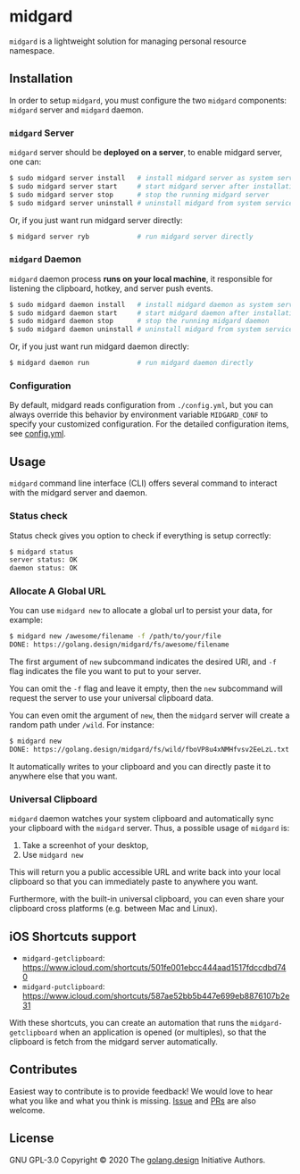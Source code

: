 # midgard

`midgard` is a lightweight solution for managing personal resource namespace.

## Installation

In order to setup `midgard`, you must configure the two `midgard` components:
`midgard` server and `midgard` daemon.

### `midgard` Server

`midgard` server should be **deployed on a server**, to enable midgard
server, one can:

```sh
$ sudo midgard server install   # install midgard server as system service
$ sudo midgard server start     # start midgard server after installation
$ sudo midgard server stop      # stop the running midgard server
$ sudo midgard server uninstall # uninstall midgard from system service
```

Or, if you just want run midgard server directly:

```sh
$ midgard server ryb            # run midgard server directly
```

### `midgard` Daemon

`midgard` daemon process **runs on your local machine**, it responsible for
listening the clipboard, hotkey, and server push events.

```sh
$ sudo midgard daemon install   # install midgard daemon as system service
$ sudo midgard daemon start     # start midgard daemon after installation
$ sudo midgard daemon stop      # stop the running midgard daemon
$ sudo midgard daemon uninstall # uninstall midgard from system service
```

Or, if you just want run midgard daemon directly:

```sh
$ midgard daemon run            # run midgard daemon directly
```

### Configuration

By default, midgard reads configuration from `./config.yml`, but
you can always override this behavior by environment variable `MIDGARD_CONF`
to specify your customized configuration. For the detailed configuration
items, see [config.yml](./config.yml).

## Usage

`midgard` command line interface (CLI) offers several command to interact
with the midgard server and daemon.

### Status check

Status check gives you option to check if everything is setup correctly:

```sh
$ midgard status
server status: OK
daemon status: OK
```

### Allocate A Global URL

You can use `midgard new` to allocate a global url to persist your data,
for example:

```sh
$ midgard new /awesome/filename -f /path/to/your/file
DONE: https://golang.design/midgard/fs/awesome/filename
```

The first argument of `new` subcommand indicates the desired URI,
and `-f` flag indicates the file you want to put to your server.

You can omit the `-f` flag and leave it empty, then the `new` subcommand
will request the server to use your universal clipboard data.

You can even omit the argument of `new`, then the `midgard` server will
create a random path under `/wild`. For instance:

```sh
$ midgard new
DONE: https://golang.design/midgard/fs/wild/fboVP8u4xNMHfvsv2EeLzL.txt
```

It automatically writes to your clipboard and you can directly paste
it to anywhere else that you want.

### Universal Clipboard

`midgard` daemon watches your system clipboard and automatically sync
your clipboard with the `midgard` server. Thus, a possible usage of
`midgard` is:

1. Take a screenhot of your desktop,
2. Use `midgard new`

This will return you a public accessible URL and write back into your local
clipboard so that you can immediately paste to anywhere you want.

Furthermore, with the built-in universal clipboard, you can even share
your clipboard cross platforms (e.g. between Mac and Linux).

## iOS Shortcuts support

- `midgard-getclipboard`: https://www.icloud.com/shortcuts/501fe001ebcc444aad1517fdccdbd740
- `midgard-putclipboard`: https://www.icloud.com/shortcuts/587ae52bb5b447e699eb8876107b2e31

With these shortcuts, you can create an automation that runs
the `midgard-getclipboard` when an application is opened (or multiples),
so that the clipboard is fetch from the midgard server automatically.

## Contributes

Easiest way to contribute is to provide feedback! We would love to hear
what you like and what you think is missing.
[Issue](https://github.com/golang-design/midgard/issues/new) and
[PRs](https://github.com/golang-design/midgard/pulls) are also welcome.

## License

GNU GPL-3.0 Copyright &copy; 2020 The [golang.design](https://golang.design) Initiative Authors.